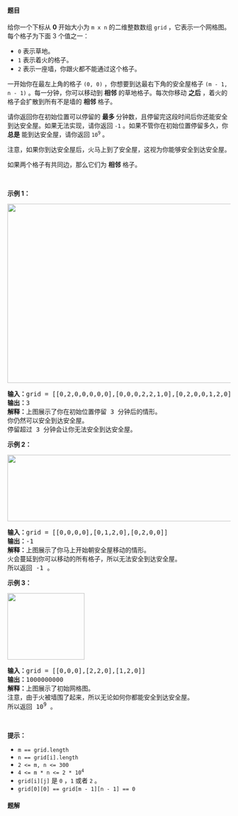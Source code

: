 #### 题目
<p>给你一个下标从 <strong>0</strong>&nbsp;开始大小为 <code>m x n</code>&nbsp;的二维整数数组&nbsp;<code>grid</code>&nbsp;，它表示一个网格图。每个格子为下面 3 个值之一：</p>

<ul>
	<li><code>0</code> 表示草地。</li>
	<li><code>1</code> 表示着火的格子。</li>
	<li><code>2</code>&nbsp;表示一座墙，你跟火都不能通过这个格子。</li>
</ul>

<p>一开始你在最左上角的格子&nbsp;<code>(0, 0)</code>&nbsp;，你想要到达最右下角的安全屋格子&nbsp;<code>(m - 1, n - 1)</code>&nbsp;。每一分钟，你可以移动到&nbsp;<strong>相邻</strong>&nbsp;的草地格子。每次你移动 <strong>之后</strong>&nbsp;，着火的格子会扩散到所有不是墙的 <strong>相邻</strong>&nbsp;格子。</p>

<p>请你返回你在初始位置可以停留的 <strong>最多 </strong>分钟数，且停留完这段时间后你还能安全到达安全屋。如果无法实现，请你返回 <code>-1</code>&nbsp;。如果不管你在初始位置停留多久，你 <strong>总是</strong>&nbsp;能到达安全屋，请你返回&nbsp;<code>10<sup>9</sup></code>&nbsp;。</p>

<p>注意，如果你到达安全屋后，火马上到了安全屋，这视为你能够安全到达安全屋。</p>

<p>如果两个格子有共同边，那么它们为 <strong>相邻</strong>&nbsp;格子。</p>

<p>&nbsp;</p>

<p><strong>示例 1：</strong></p>

<p><img alt="" src="https://assets.leetcode.com/uploads/2022/03/10/ex1new.jpg" style="width: 650px; height: 404px;"></p>

<pre><b>输入：</b>grid = [[0,2,0,0,0,0,0],[0,0,0,2,2,1,0],[0,2,0,0,1,2,0],[0,0,2,2,2,0,2],[0,0,0,0,0,0,0]]
<b>输出：</b>3
<b>解释：</b>上图展示了你在初始位置停留 3 分钟后的情形。
你仍然可以安全到达安全屋。
停留超过 3 分钟会让你无法安全到达安全屋。</pre>

<p><strong>示例 2：</strong></p>

<p><img alt="" src="https://assets.leetcode.com/uploads/2022/03/10/ex2new2.jpg" style="width: 515px; height: 150px;"></p>

<pre><b>输入：</b>grid = [[0,0,0,0],[0,1,2,0],[0,2,0,0]]
<b>输出：</b>-1
<b>解释：</b>上图展示了你马上开始朝安全屋移动的情形。
火会蔓延到你可以移动的所有格子，所以无法安全到达安全屋。
所以返回 -1 。
</pre>

<p><strong>示例 3：</strong></p>

<p><img alt="" src="https://assets.leetcode.com/uploads/2022/03/10/ex3new.jpg" style="width: 174px; height: 150px;"></p>

<pre><b>输入：</b>grid = [[0,0,0],[2,2,0],[1,2,0]]
<b>输出：</b>1000000000
<b>解释：</b>上图展示了初始网格图。
注意，由于火被墙围了起来，所以无论如何你都能安全到达安全屋。
所以返回 10<sup>9</sup> 。
</pre>

<p>&nbsp;</p>

<p><strong>提示：</strong></p>

<ul>
	<li><code>m == grid.length</code></li>
	<li><code>n == grid[i].length</code></li>
	<li><code>2 &lt;= m, n &lt;= 300</code></li>
	<li><code>4 &lt;= m * n &lt;= 2 * 10<sup>4</sup></code></li>
	<li><code>grid[i][j]</code>&nbsp;是&nbsp;<code>0</code>&nbsp;，<code>1</code>&nbsp;或者&nbsp;<code>2</code>&nbsp;。</li>
	<li><code>grid[0][0] == grid[m - 1][n - 1] == 0</code></li>
</ul>


 #### 题解